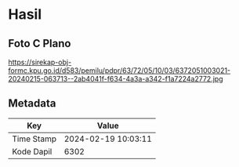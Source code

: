 # Hasil

## Foto C Plano

https://sirekap-obj-formc.kpu.go.id/d583/pemilu/pdpr/63/72/05/10/03/6372051003021-20240215-063713--2ab4041f-f634-4a3a-a342-f1a7224a2772.jpg


## Metadata

| Key        | Value               |
| ---------- | ------------------- |
| Time Stamp | 2024-02-19 10:03:11 |
| Kode Dapil | 6302                |



